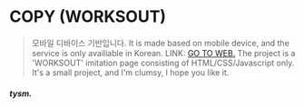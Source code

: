 # COPY (WORKSOUT)
> 모바일 디바이스 기반입니다.   It is made based on mobile device, and    the service is only availiable in Korean.
LINK: [GO TO WEB.](https://gclogs.github.io/blubber_lip-Shop "블러버 립")
The project is a 'WORKSOUT' imitation page consisting of HTML/CSS/Javascript only.   It's a small project, and I'm clumsy, I hope you like it.
##### tysm.
